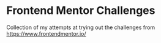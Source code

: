 # Frontend Mentor Challenges

Collection of my attempts at trying out the challenges from https://www.frontendmentor.io/
